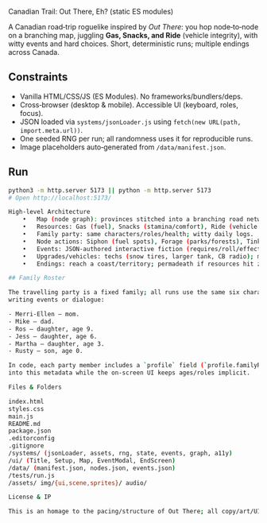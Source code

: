 Canadian Trail: Out There, Eh? (static ES modules)

A Canadian road‑trip roguelike inspired by *Out There*: you hop node‑to‑node on a branching map, juggling **Gas, Snacks, and Ride** (vehicle integrity), with witty events and hard choices. Short, deterministic runs; multiple endings across Canada.

## Constraints
- Vanilla HTML/CSS/JS (ES Modules). No frameworks/bundlers/deps.
- Cross‑browser (desktop & mobile). Accessible UI (keyboard, roles, focus).
- JSON loaded via `systems/jsonLoader.js` using `fetch(new URL(path, import.meta.url))`.
- One seeded RNG per run; all randomness uses it for reproducible runs.
- Image placeholders auto‑generated from `/data/manifest.json`.

## Run
```sh
python3 -m http.server 5173 || python -m http.server 5173
# Open http://localhost:5173/

High‑level Architecture
	•	Map (node graph): provinces stitched into a branching road network.
	•	Resources: Gas (fuel), Snacks (stamina/comfort), Ride (vehicle integrity), Money (shops).
	•	Family party: same characters/roles/health; witty daily logs.
	•	Node actions: Siphon (fuel spots), Forage (parks/forests), Tinker (mechanics) with deterministic risk rolls.
	•	Events: JSON‑authored interactive fiction (requires/roll/effects) with Canadian humour.
	•	Upgrades/vehicles: techs (snow tires, larger tank, CB radio); minivan/pickup/bus with different stats.
	•	Endings: reach a coast/territory; permadeath if resources hit zero during actions.

## Family Roster

The travelling party is a fixed family; all runs use the same six characters. Keep their relationships and ages in mind when
writing events or dialogue:

- Merri-Ellen — mom.
- Mike — dad.
- Ros — daughter, age 9.
- Jess — daughter, age 6.
- Martha — daughter, age 3.
- Rusty — son, age 0.

In code, each party member includes a `profile` field (`profile.familyRole`, `profile.age` where known) so event logic can tap
into this metadata while the on-screen UI keeps ages/roles implicit.

Files & Folders

index.html
styles.css
main.js
README.md
package.json
.editorconfig
.gitignore
/systems/ (jsonLoader, assets, rng, state, events, graph, a11y)
/ui/ (Title, Setup, Map, EventModal, EndScreen)
/data/ (manifest.json, nodes.json, events.json)
/tests/run.js
/assets/ img/{ui,scene,sprites}/ audio/

License & IP

This is an homage to the pacing/structure of Out There; all copy/art/UI are original; real Canadian place names are used.

